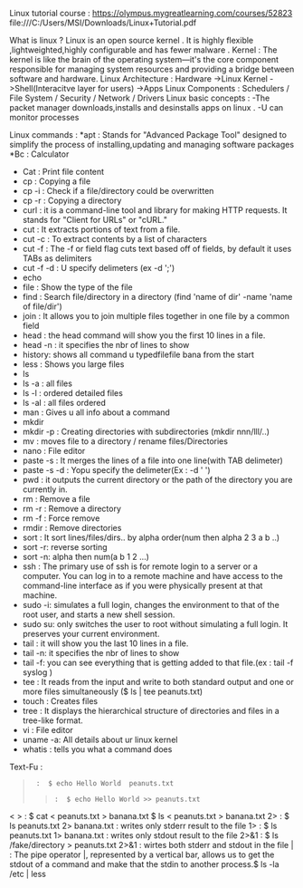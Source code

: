 Linux tutorial course : https://olympus.mygreatlearning.com/courses/52823 
file:///C:/Users/MSI/Downloads/Linux+Tutorial.pdf

What is linux ?
Linux is an open source  kernel . It is highly flexible ,lightweighted,highly configurable and has fewer malware .
Kernel : 
The kernel is like the brain of the operating system—it's the core component responsible for managing system resources and providing a bridge between software and hardware.
Linux Architecture : 
Hardware ->Linux Kernel ->Shell(Interacitve layer for users) ->Apps
Linux Components :
Schedulers / File System / Security / Network / Drivers
Linux basic concepts :
-The packet manager downloads,installs and desinstalls apps on linux .
-U can monitor processes

Linux commands :
 *apt     : Stands for "Advanced Package Tool" designed to simplify the process of installing,updating and managing software packages
 *Bc      : Calculator 
 * Cat    : Print file content
 * cp     : Copying a file
 * cp -i  : Check if a file/directory could be overwritten 
 * cp -r  : Copying a directory
 * curl   : it is a command-line tool and library for making HTTP requests. It stands for "Client for URLs" or "cURL."
 * cut    : It extracts portions of text from a file. 
 * cut -c : To extract contents by a list of characters
 * cut -f : The -f or field flag cuts text based off of fields, by default it uses TABs as delimiters
 * cut -f -d : U specify delimeters (ex -d ';')
 * echo
 * file   : Show the type of the file
 * find   : Search file/directory in a directory (find 'name of dir' -name 'name of file/dir')
 * join   : It allows you to join multiple files together in one file  by a common field
 * head   : the head command will show you the first 10 lines in a file.
 * head -n : it specifies the nbr of lines to show 
 * history: shows all command u typedfilefile bana from the start
 * less   : Shows you large files
 * ls
 * ls -a  : all files
 * ls -l  : ordered detailed  files
 * ls -al : all files ordered
 * man    : Gives u all info about a command 
 * mkdir
 * mkdir -p : Creating directories with subdirectories (mkdir nnn/lll/..)
 * mv     : moves file to a directory / rename files/Directories
 * nano   :   File editor
 * paste -s : It merges the lines of a file into one line(with TAB delimeter)
 * paste -s -d : Yopu specify the delimeter(Ex : -d ' ')
 * pwd    : it outputs the current directory or the path of the directory you are currently in.
 * rm     :   Remove a file
 * rm -r  : Remove a directory 
 * rm -f  :  Force remove
 * rmdir  : Remove directories
 * sort   :  It sort lines/files/dirs.. by alpha order(num then alpha 2 3 a b ..)
 * sort -r: reverse sorting
 * sort -n: alpha then num(a b 1 2 ...)
 * ssh    : The primary use of ssh is for remote login to a server or a computer. You can log in to a remote machine and have access to the command-line interface as     if you were physically present at that machine.
 * sudo -i: simulates a full login, changes the environment to that of the root user, and starts a new shell session.
 * sudo su: only switches the user to root without simulating a full login. It preserves your current environment.
 * tail   : it will show you the last 10 lines in a file.
 * tail -n: it specifies the nbr of lines to show
 * tail -f: you can see everything that is getting added to that file.(ex : tail -f syslog )
 * tee    : It reads from the input and write to both standard output and one or more files simultaneously ($ ls | tee peanuts.txt)
 * touch  : Creates  files
 * tree   : It displays the hierarchical structure of directories and files in a tree-like format. 
 * vi     :  File editor
 * uname -a: All details about ur linux kernel
 * whatis : tells you what a command does
 
 
 Text-Fu :
 >      :  $ echo Hello World  peanuts.txt 
 >>     :  $ echo Hello World >> peanuts.txt 
 <  >   :  $ cat < peanuts.txt > banana.txt     $ ls < peanuts.txt > banana.txt
 2>     :  $ ls peanuts.txt 2> banana.txt : writes only stderr result to the file
 1>     :  $ ls peanuts.txt 1> banana.txt : writes only stdout result to the file
 2>&1   :  $ ls /fake/directory > peanuts.txt 2>&1 : wirtes both stderr and stdout in the file
 |      :  The pipe operator |, represented by a vertical bar, allows us to get the stdout of a command and make that the stdin to another process.$ ls -la /etc | less 
  
  
